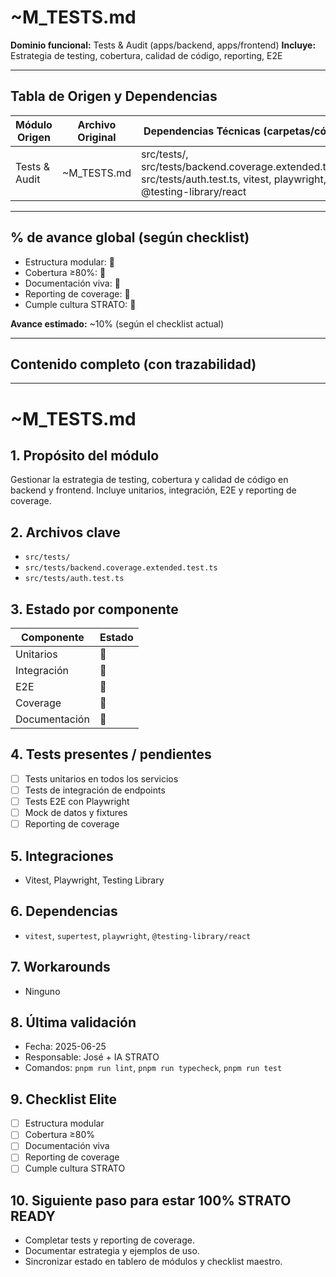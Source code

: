 <!--
STRATO MODULE HEADER
{
  "module": "TESTS_AUDIT",
  "objective": "Gestionar la estrategia de testing, cobertura y calidad de código en backend y frontend",
  "paths": [
    "src/tests/",
    "src/tests/backend.coverage.extended.test.ts",
    "src/tests/auth.test.ts"
  ],
  "deps": ["vitest", "supertest", "playwright", "@testing-library/react"],
  "status": "10%",
  "pending": {
    "tests": ["Tests unitarios en todos los servicios", "Tests de integración", "Tests E2E"],
    "docs": ["Documentar estrategia y ejemplos de uso"]
  },
  "rules": {
    "no-any": true,
    "strict-types": true,
    "eslint": "on",
    "context-guard": "on"
  }
}
-->
# ~M_TESTS.md

**Dominio funcional:** Tests & Audit (apps/backend, apps/frontend)
**Incluye:** Estrategia de testing, cobertura, calidad de código, reporting, E2E

---

## Tabla de Origen y Dependencias

| Módulo Origen      | Archivo Original      | Dependencias Técnicas (carpetas/código)         |
|--------------------|----------------------|-------------------------------------------------|
| Tests & Audit      | ~M_TESTS.md          | src/tests/, src/tests/backend.coverage.extended.test.ts, src/tests/auth.test.ts, vitest, playwright, @testing-library/react |

---

## % de avance global (según checklist)
- Estructura modular: 🔲
- Cobertura ≥80%: 🔲
- Documentación viva: 🔲
- Reporting de coverage: 🔲
- Cumple cultura STRATO: 🔲

**Avance estimado:** ~10% (según el checklist actual)

---

## Contenido completo (con trazabilidad)

---

# ~M_TESTS.md

## 1. Propósito del módulo
Gestionar la estrategia de testing, cobertura y calidad de código en backend y frontend. Incluye unitarios, integración, E2E y reporting de coverage.

## 2. Archivos clave
- `src/tests/`
- `src/tests/backend.coverage.extended.test.ts`
- `src/tests/auth.test.ts`

## 3. Estado por componente
| Componente         | Estado |
|--------------------|--------|
| Unitarios          | 🔲     |
| Integración        | 🔲     |
| E2E                | 🔲     |
| Coverage           | 🔲     |
| Documentación      | 🔲     |

## 4. Tests presentes / pendientes
- [ ] Tests unitarios en todos los servicios
- [ ] Tests de integración de endpoints
- [ ] Tests E2E con Playwright
- [ ] Mock de datos y fixtures
- [ ] Reporting de coverage

## 5. Integraciones
- Vitest, Playwright, Testing Library

## 6. Dependencias
- `vitest`, `supertest`, `playwright`, `@testing-library/react`

## 7. Workarounds
- Ninguno

## 8. Última validación
- Fecha: 2025-06-25
- Responsable: José + IA STRATO
- Comandos: `pnpm run lint`, `pnpm run typecheck`, `pnpm run test`

## 9. Checklist Elite
- [ ] Estructura modular
- [ ] Cobertura ≥80%
- [ ] Documentación viva
- [ ] Reporting de coverage
- [ ] Cumple cultura STRATO

## 10. Siguiente paso para estar 100% STRATO READY
- Completar tests y reporting de coverage.
- Documentar estrategia y ejemplos de uso.
- Sincronizar estado en tablero de módulos y checklist maestro. 